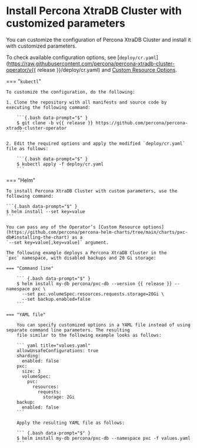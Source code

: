 # Install Percona XtraDB Cluster with customized parameters

You can customize the configuration of Percona XtraDB Cluster and install it with customized parameters.

To check available configuration options, see [`deploy/cr.yaml`](https://raw.githubusercontent.com/percona/percona-xtradb-cluster-operator/v{{ release }}/deploy/cr.yaml) and [Custom Resource Options](operator.md).

=== "`kubectl`"

    To customize the configuration, do the following:

    1. Clone the repository with all manifests and source code by executing the following command:

        ```{.bash data-prompt="$" }
        $ git clone -b v{{ release }} https://github.com/percona/percona-xtradb-cluster-operator
        ```

    2. Edit the required options and apply the modified `deploy/cr.yaml` file as follows:

        ```{.bash data-prompt="$" }
        $ kubectl apply -f deploy/cr.yaml
        ```


=== "Helm"

    To install Percona XtraDB Cluster with custom parameters, use the following command:
    
    ```{.bash data-prompt="$" }
    $ helm install --set key=value
    ```

    You can pass any of the Operator’s [Custom Resource options](https://github.com/percona/percona-helm-charts/tree/main/charts/pxc-db#installing-the-chart) as a
    `--set key=value[,key=value]` argument.

    The following example deploys a Percona XtraDB Cluster in the
    `pxc` namespace, with disabled backups and 20 Gi storage:

    === "Command line"

        ``` {.bash data-prompt="$" }
        $ helm install my-db percona/pxc-db --version {{ release }} --namespace pxc \
          --set pxc.volumeSpec.resources.requests.storage=20Gi \
          --set backup.enabled=false
        ``` 

    === "YAML file"

        You can specify customized options in a YAML file instead of using separate command line parameters. The resulting
        file similar to the following example looks as follows:        

        ``` yaml title="values.yaml"
        allowUnsafeConfigurations: true
        sharding:
          enabled: false
        pxc:
          size: 3
          volumeSpec:
            pvc:
              resources:
                requests:
                  storage: 2Gi
        backup:
          enabled: false
        ```        

        Apply the resulting YAML file as follows:        

        ``` {.bash data-prompt="$" }
        $ helm install my-db percona/pxc-db --namespace pxc -f values.yaml
        ```


 
